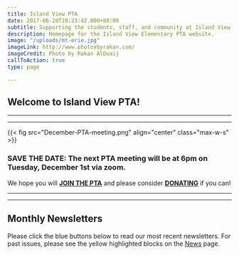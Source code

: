 ```yaml
---
title: Island View PTA
date: 2017-06-28T19:23:42.000+00:00
subtitle: Supporting the students, staff, and community at Island View Elementary.
description: Homepage for the Island View Elementary PTA website.
image: "/uploads/mt-erie.jpg"
imageLink: http://www.photosbyrakan.com/
imageCredit: Photo by Rakan AlDuaij
callToAction: true
type: page

---
```

## Welcome to Island View PTA!

***

***

{{< fig src="December-PTA-meeting.png" align="center" class="max-w-s" >}}

### SAVE THE DATE:  The next PTA meeting will be at 6pm on Tuesday, December 1st via zoom.

We hope you will [**JOIN THE PTA**](https://www.islandviewpta.org/membership) and please consider [**DONATING**](https://www.islandviewpta.org/donate) if you can!

***

***

## Monthly Newsletters

Please click the blue buttons below to read our most recent newsletters.
For past issues, please see the yellow highlighted blocks on the [News](/news) page.